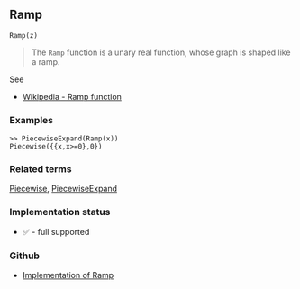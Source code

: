 ## Ramp

```
Ramp(z)
```

> The `Ramp` function is a unary real function, whose graph is shaped like a ramp.  
 
See
* [Wikipedia - Ramp function](https://en.wikipedia.org/wiki/Ramp_function)

### Examples

```
>> PiecewiseExpand(Ramp(x)) 
Piecewise({{x,x>=0},0})
```

### Related terms 
[Piecewise](Piecewise.md), [PiecewiseExpand](PiecewiseExpand.md) 






### Implementation status

* &#x2705; - full supported

### Github

* [Implementation of Ramp](https://github.com/axkr/symja_android_library/blob/master/symja_android_library/matheclipse-core/src/main/java/org/matheclipse/core/builtin/PiecewiseFunctions.java#L704) 

